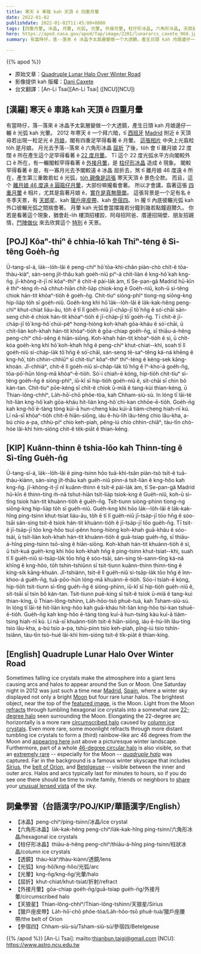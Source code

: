 ```yaml
---
title: 寒天 ê 車路 kah 天頂 ê 四重月暈
date: 2022-01-02
publishdate: 2022-01-02T11:45:00+0800
tags: [四重月暈, 冰晶, 月暈, 光弧, 光暈, 外接月暈, 柱仔形冰晶, 六角形冰晶, 天郎星, 獵戶座, 獵戶座皮帶, 參宿四]
hero: https://apod.nasa.gov/apod/fap/image/2201/lunararcs_caxete_960.jpg
summary: 有當時仔，落--落來 ê 冰晶予太氣層變做一个大透鏡，產生日頭 kah 月娘邊仔一輾 ê 光弧 kah 光暈。

---
```


{{% apod %}}

- 原始文章：[Quadruple Lunar Halo Over Winter Road](https://apod.nasa.gov/apod/ap220102.html)
- 影像提供 kah 版權：[Dani Caxete](https://www.danikxt.com.es/fotografia/inicio.html)
- 台文翻譯：[An-Li Tsai][An-Li Tsai] ([NCU][NCU])

## [漢羅] 寒天 ê 車路 kah 天頂 ê 四重月暈
有當時仔，落--落來 ê 冰晶予太氣層變做一个大透鏡，產生日頭 kah 月娘邊仔一輾 ê 光弧 kah 光暈。
2012 年寒天 ê 一个拜六暗，tī [西班牙][Spain] [Madrid][Madrid] 附近 ê 天頂毋若出現一粒足光 ê [月娘][Moon]，閣有四重足罕得看著 ê 月暈。
[這張相片][featured image] 中央上光翕粒 to̍h 是月娘。
月光去予落--落來 ê 六角形冰晶 [屈折][refracts] 了後，to̍h 會 tī 離月娘 22 度闊 ê 所在產生這个足罕得看著 ê [22 度月暈][22-degree halo]。
Tī 這个 22 度光弧水平方向閣較外口 ê 所在，有一輾閣較罕得看著 ê [外接月暈][circumscribed halo]，是 [柱仔形冰晶][column ice crystals] 造成 ê 現象。
閣較罕得看著 ê 是，有一寡月光去予閣較遠 ê 冰晶 屈折去，煞 tī 離月娘 46 度遠 ê 所在，產生第三重敢若虹 ê 光弧，[to̍h 親像是這張][appearing here] 寒天天頂 ê 景色仝款。
而且，這个 [離月娘 46 度遠 ê 圓箍仔月暈][46-degree circular halo]，大部份嘛攏看會著。
所以才會講，翕著這張 [四重月暈][quadruple halo] ê 相片，尤其是翕著月娘 ê，[實在是真無簡單][extremely rare]。
這張背景是一个足有名 ê 冬季天景，有 [天郎星][Sirius]、kah [獵戶座皮帶][belt of Orion]、kah [參宿四][Betelgeuse]。
In 攏 tī 內底彼輾光弧 kah 外口彼輾光弧之間揣會著。
月暈 kah 光弧會當擋幾若分鐘到幾若點鐘遐爾久。
你若是看著這个現象，猶會赴-lih 樓頂招樓跤、阿母招阿爸、厝邊招隔壁、朋友招親情，[鬥陣做伙][share] 來去欣賞這个 [特別][unusual lensed vista] ê 天景。


## [POJ] Kôaⁿ-thiⁿ ê chhia-lō͘ kah Thiⁿ-téng ê Sì-têng Goe̍h-n̄g
Ū-tang-sî-á, la̍k--lo̍h-lâi ê peng-chiⁿ hō͘ tōa-khì-chân piàn-chò chi̍t-ê tōa-thàu-kiàⁿ, sán-seng ji̍t-thâu kah goe̍h-niû piⁿ-á chi̍t-liàn ê kng-hô͘ kah kng-n̄g.
jī-khòng-it-jī nî kôaⁿ-thiⁿ ê chi̍t-ê pài-la̍k àm, tī Se-pan-gâ Madrid hū-kīn ê thiⁿ-téng m̄-nā chhut-hiān chi̍t-lia̍p chiok-kng ê Goe̍h-niû, koh-ū sì-têng chiok hán-tit khòaⁿ-tio̍h ê goe̍h-n̄g.
Chit-tiuⁿ siòng-phìⁿ tiong-ng siōng-kng hip-lia̍p to̍h sī goe̍h-niû.
Goe̍h-kng khì hō͘ la̍k--lo̍h-lâi ê la̍k-kak-hêng peng-chiⁿ khut-chiat liáu-āu, to̍h ē tī lî goe̍h-niû jī-cha̍p-jī tō͘ hn̄g ê só͘-chāi sán-seng chit-ê chiok hán-tit khòaⁿ-tio̍h ê jī-cha̍p-jī tō͘ goe̍h-n̄g.
Tī chit-ê jī-cha̍p-jī tō͘ kng-hô͘ chúi-pêⁿ hong-hiòng koh-khah gōa-kháu ê só͘-chāi, ū chi̍t-liàn koh-khah hán-tit khòaⁿ-tio̍h ê gōa-chiap goe̍h-n̄g, sī thiāu-á-hêng peng-chiⁿ chō-sêng ê hiān-siōng.
Koh-khah hán-tit khòaⁿ-tio̍h ê sì, ū chi̍t-kóa goe̍h-kng khì hō͘ koh-khah hn̄g ê peng-chiⁿ khut-chiat--khì, soah tī lî goe̍h-niû sì-cha̍p-la̍k tō͘ hn̄g ê só͘-chāi, sán-seng tē-saⁿ-têng ká-ná khēng ê kng-hô͘, to̍h chhin-chhiūⁿ sī chit-tiuⁿ kôaⁿ-thiⁿ thiⁿ-téng ê kéng-sek kāng-khoán.
Jî-chhiáⁿ, chit-ê lî goe̍h-niû sì-cha̍p-la̍k tō͘ hn̄g ê îⁿ-kho͘-á goe̍h-n̄g, tōa-pō͘-hūn lóng-mā khòaⁿ-ē-tio̍h.
Só͘-í chiah-ē kóng, hip-tio̍h chit-tiuⁿ sì-têng goe̍h-n̄g ê siòng-phìⁿ, iû-kî sī hip-tio̍h goe̍h-niû ê, si̍t-chāi sī chin bô kán-tan.
Chit-tiuⁿ pōe-kéng sī chi̍t-ê chiok ū-miâ ê tang-kùi thian-kéng, ū Thian-lông-chhiⁿ, La̍h-hō͘-chō phôe-tòa, kah Chham-siù-sù.
In lóng tī lāi-té hit-liàn kng-hô͘ kah gōa-kháu hit-liàn kng-hô͘ chi-kan chhōe-ē-tio̍h.
Goe̍h-n̄g kah kng-hô͘ ē-tàng tòng kúi-ā hun-cheng kàu kúi-ā tiám-cheng hiah-nī kú.
Lí nā-sī khòaⁿ-tio̍h chit-ê hiān-siōng, iáu ē-hù-lih lâu-téng chio lâu-kha, a-bú chio a-pa, chhù-piⁿ chio keh-piah, pêng-iú chio chhin-chiâⁿ, tàu-tīn chò-hóe lâi-khì him-sióng chit-ê te̍k-pia̍t ê thian-kéng.

## [KIP]  Kuânn-thinn ê tshia-lōo kah Thinn-tíng ê Sì-tîng Gue̍h-n̄g
Ū-tang-sî-á, la̍k--lo̍h-lâi ê ping-tsinn hōo tuā-khì-tsân piàn-tsò tsi̍t-ê tuā-thàu-kiànn, sán-sing ji̍t-thâu kah gue̍h-niû pinn-á tsi̍t-liàn ê kng-hôo kah kng-n̄g.
jī-khòng-it-jī nî kuânn-thinn ê tsi̍t-ê pài-la̍k àm, tī Se-pan-gâ Madrid hū-kīn ê thinn-tíng m̄-nā tshut-hiān tsi̍t-lia̍p tsiok-kng ê Gue̍h-niû, koh-ū sì-tîng tsiok hán-tit khuànn-tio̍h ê gue̍h-n̄g.
Tsit-tiunn siòng-phìnn tiong-ng siōng-kng hip-lia̍p to̍h sī gue̍h-niû.
Gue̍h-kng khì hōo la̍k--lo̍h-lâi ê la̍k-kak-hîng ping-tsinn khut-tsiat liáu-āu, to̍h ē tī lî gue̍h-niû jī-tsa̍p-jī tōo hn̄g ê sóo-tsāi sán-sing tsit-ê tsiok hán-tit khuànn-tio̍h ê jī-tsa̍p-jī tōo gue̍h-n̄g.
Tī tsit-ê jī-tsa̍p-jī tōo kng-hôo tsuí-pênn hong-hiòng koh-khah guā-kháu ê sóo-tsāi, ū tsi̍t-liàn koh-khah hán-tit khuànn-tio̍h ê guā-tsiap gue̍h-n̄g, sī thiāu-á-hîng ping-tsinn tsō-sîng ê hiān-siōng.
Koh-khah hán-tit khuànn-tio̍h ê sì, ū tsi̍t-kuá gue̍h-kng khì hōo koh-khah hn̄g ê ping-tsinn khut-tsiat--khì, suah tī lî gue̍h-niû sì-tsa̍p-la̍k tōo hn̄g ê sóo-tsāi, sán-sing tē-sann-tîng ká-ná khīng ê kng-hôo, to̍h tshin-tshiūnn sī tsit-tiunn kuânn-thinn thinn-tíng ê kíng-sik kāng-khuán.
Jî-tshiánn, tsit-ê lî gue̍h-niû sì-tsa̍p-la̍k tōo hn̄g ê înn-khoo-á gue̍h-n̄g, tuā-pōo-hūn lóng-mā khuànn-ē-tio̍h.
Sóo-í tsiah-ē kóng, hip-tio̍h tsit-tiunn sì-tîng gue̍h-n̄g ê siòng-phìnn, iû-kî sī hip-tio̍h gue̍h-niû ê, si̍t-tsāi sī tsin bô kán-tan.
Tsit-tiunn puē-kíng sī tsi̍t-ê tsiok ū-miâ ê tang-kuì thian-kíng, ū Thian-lông-tshinn, La̍h-hōo-tsō phuê-tuà, kah Tsham-siù-sù.
In lóng tī lāi-té hit-liàn kng-hôo kah guā-kháu hit-liàn kng-hôo tsi-kan tshuē-ē-tio̍h.
Gue̍h-n̄g kah kng-hôo ē-tàng tòng kuí-ā hun-tsing kàu kuí-ā tiám-tsing hiah-nī kú.
Lí nā-sī khuànn-tio̍h tsit-ê hiān-siōng, iáu ē-hù-lih lâu-tíng tsio lâu-kha, a-bú tsio a-pa, tshù-pinn tsio keh-piah, pîng-iú tsio tshin-tsiânn, tàu-tīn tsò-hué lâi-khì him-sióng tsit-ê ti̍k-pia̍t ê thian-kíng.

## [English] Quadruple Lunar Halo Over Winter Road
Sometimes falling ice crystals make the atmosphere into a giant lens causing arcs and halos to appear around the Sun or Moon.
One Saturday night in 2012 was just such a time near [Madrid][Madrid], [Spain][Spain], where a winter sky displayed not only a bright [Moon][Moon] but four rare lunar halos.
The brightest object, near the top of the [featured image][featured image], is the Moon.
Light from the Moon [refracts][refracts] through tumbling hexagonal ice crystals into a somewhat rare [22-degree halo][22-degree halo] seen surrounding the Moon.
Elongating the 22-degree arc horizontally is a more rare [circumscribed halo][circumscribed halo] caused by [column ice crystals][column ice crystals].
Even more rare, some moonlight refracts through more distant tumbling ice crystals to form a (third) rainbow-like arc 46 degrees from the Moon and [appearing here][appearing here] just above a picturesque winter landscape.
Furthermore, part of a whole [46-degree circular halo][46-degree circular halo] is also visible, so that an [extremely rare][extremely rare] -- especially for the Moon -- *[quadruple halo][quadruple halo]* was captured.
Far in the background is a famous winter skyscape that includes [Sirius][Sirius], the [belt of Orion][belt of Orion], and [Betelgeuse][Betelgeuse] -- visible between the inner and outer arcs.
Halos and arcs typically last for minutes to hours, so if you do see one there should be time to invite family, friends or neighbors to [share][share] your [unusual lensed vista][unusual lensed vista] of the sky.

## 詞彙學習（台語漢字/POJ/KIP/華語漢字/English）
- 【冰晶】peng-chiⁿ/ping-tsinn/冰晶/ice crystal
- 【六角形冰晶】la̍k-kak-hêng peng-chiⁿ/la̍k-kak-hîng ping-tsinn/六角形冰晶/hexagonal ice crystals
- 【柱仔形冰晶】thiāu-á-hêng peng-chiⁿ/thiāu-á-hîng ping-tsinn/柱狀冰晶/column ice crystals
- 【透鏡】thàu-kiàⁿ/thàu-kiànn/透鏡/lens
- 【光弧】kng-hô͘/kng-hôo/光弧/arc
- 【光暈】kng-n̄g/kng-n̄g/光暈/halo
- 【屈折】khut-chiat/khut-tsiat/折射/refract
- 【外接月暈】gōa-chiap goe̍h-n̄g/guā-tsiap gue̍h-n̄g/外接月暈/circumscribed halo
- 【天狼星】Thian-lông-chhiⁿ/Thian-lông-tshinn/天狼星/Sirius
- 【獵戶座皮帶】La̍h-hō͘-chō phôe-tòa/La̍h-hōo-tsō phuê-tuà/獵戶座腰帶/the belt of Orion
- 【參宿四】Chham-siù-sù/Tsham-siù-sù/參宿四/Betelgeuse

{{% /apod %}}
[An-Li Tsai]: mailto:thianbun.taigi@gmail.com
[NCU]: https://www.astro.ncu.edu.tw


[Madrid]:https://youtu.be/fy1lOzAXu2o
[Spain]:https://en.wikipedia.org/wiki/Spain
[Moon]:https://solarsystem.nasa.gov/moons/earths-moon/in-depth/
[featured image]:https://www.flickr.com/photos/danicaxete/8237507462/in/photostream
[refracts]:https://www.atoptics.co.uk/halo/circ1.htm
[22-degree halo]:https://apod.nasa.gov/apod/ap081207.html
[circumscribed halo]:https://www.atoptics.co.uk/halo/circum.htm
[column ice crystals]:https://www.atoptics.co.uk/halo/orcol.htm
[appearing here]:http://www.flickr.com/photos/danicaxete/8236435325/in/photostream
[46-degree circular halo]:https://www.atoptics.co.uk/halo/46hal.htm
[extremely rare]:http://www.quickmeme.com/img/ad/ad7d3b671558c4efc0f540d9265a1825697f52b6e1c64fb713d7500b2e12753a.jpg
[quadruple halo]:https://apod.nasa.gov/apod/fap/image/1212/lunararcs_caxete_labelled.jpg
[Sirius]:http://stars.astro.illinois.edu/sow/sirius.html
[belt of Orion]:https://apod.nasa.gov/apod/ap110121.html
[Betelgeuse]:https://apod.nasa.gov/apod/ap200101.html
[share]:https://apod.nasa.gov/apod/ap151108.html
[unusual lensed vista]:https://apod.nasa.gov/apod/ap200224.html
